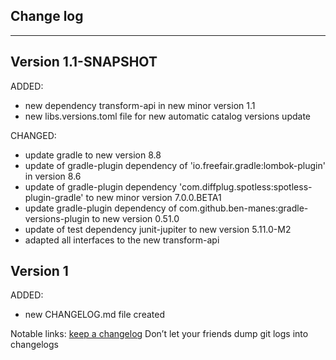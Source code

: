 ## Change log
----------------------

Version 1.1-SNAPSHOT
-------------

ADDED:

- new dependency transform-api in new minor version 1.1
- new libs.versions.toml file for new automatic catalog versions update

CHANGED:

- update gradle to new version 8.8
- update of gradle-plugin dependency of 'io.freefair.gradle:lombok-plugin' in version 8.6
- update of gradle-plugin dependency 'com.diffplug.spotless:spotless-plugin-gradle' to new minor version 7.0.0.BETA1
- update gradle-plugin dependency of com.github.ben-manes:gradle-versions-plugin to new version 0.51.0
- update of test dependency junit-jupiter to new version 5.11.0-M2
- adapted all interfaces to the new transform-api

Version 1
-------------

ADDED:

- new CHANGELOG.md file created

Notable links:
[keep a changelog](http://keepachangelog.com/en/1.0.0/) Don’t let your friends dump git logs into changelogs
